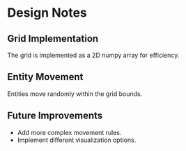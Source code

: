 # Design Notes

## Grid Implementation
The grid is implemented as a 2D numpy array for efficiency.

## Entity Movement
Entities move randomly within the grid bounds.

## Future Improvements
- Add more complex movement rules.
- Implement different visualization options.